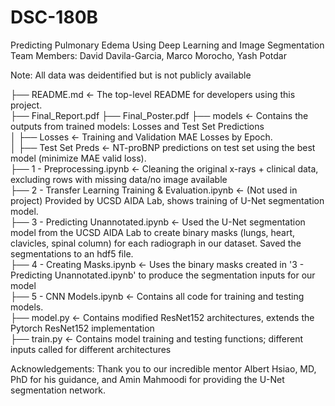 # DSC-180B <br>
Predicting Pulmonary Edema Using Deep Learning and Image Segmentation <br>
Team Members: David Davila-Garcia, Marco Morocho, Yash Potdar

Note: All data was deidentified but is not publicly available

├── README.md          <- The top-level README for developers using this project.<br>
├── Final_Report.pdf
├── Final_Poster.pdf
├── models             <- Contains the outputs from trained models: Losses and Test Set Predictions<br>
│   ├── Losses         <- Training and Validation MAE Losses by Epoch.<br>
│   ├── Test Set Preds <- NT-proBNP predictions on test set using the best model (minimize MAE valid loss).<br>
├── 1 - Preprocessing.ipynb                               <- Cleaning the original x-rays + clinical data, excluding rows with missing data/no image available<br>
├── 2 - Transfer Learning Training & Evaluation.ipynb     <- (Not used in project) Provided by UCSD AIDA Lab, shows training of U-Net segmentation model.<br>
├── 3 - Predicting Unannotated.ipynb                      <- Used the U-Net segmentation model from the UCSD AIDA Lab to create binary masks (lungs, heart, clavicles, spinal column) for each radiograph in our dataset. Saved the segmentations to an hdf5 file. <br>
├── 4 - Creating Masks.ipynb                              <- Uses the binary masks created in '3 - Predicting Unannotated.ipynb' to produce the segmentation inputs for our model <br>
├── 5 - CNN Models.ipynb                                  <- Contains all code for training and testing models. <br>
├── model.py           <- Contains modified ResNet152 architectures, extends the Pytorch ResNet152 implementation <br>
├── train.py           <- Contains model training and testing functions; different inputs called for different architectures<br>


Acknowledgements: Thank you to our incredible mentor Albert Hsiao, MD, PhD for his guidance, and Amin Mahmoodi for providing the U-Net segmentation network.
